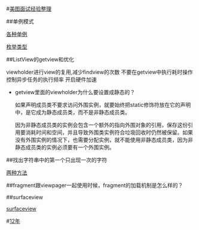 #[美图面试经验整理](http://blog.5ibc.net/p/42228.html)

##单例模式

[各种单例](https://github.com/GeniusVJR/LearningNotes/blob/master/Part1/DesignPattern/%E5%8D%95%E4%BE%8B%E6%A8%A1%E5%BC%8F.md)

[枚举类型](http://www.tuicool.com/articles/fmUZJbF)

##ListView的getview和优化

viewholder进行view的复用,减少findview的次数
不要在getview中执行耗时操作
控制异步任务的执行频率
开启硬件加速

- getview里面的viewholder为什么要设置成静态的？
  
  如果声明成员类不要求访问外围实例，就要始终把static修饰符放在它的声明中，是它成为静态成员类，而不是非静态成员类。

  因为非静态成员类的实例会包含一个额外的指向外围对象的引用，保存这份引用要消耗时间和空间，并且导致外围类实例符合垃圾回收时仍然被保留。如果没有外围实例的情况下，也需要分配实例，就不能使用非静态成员类，因为非静态成员类的实例必须要有一个外围实例。


##找出字符串中的第一个只出现一次的字符 

[两种方法](http://www.cnblogs.com/xwdreamer/archive/2012/09/26/2703739.html)

##fragment跟viewpager一起使用时候，fragment的加载机制是怎么样的？ 

##surfaceview

[surfaceview](https://github.com/GeniusVJR/LearningNotes/blob/master/Part1/Android/SurfaceView.md)

#[12年](http://blog.sina.com.cn/s/blog_9564cb6e0101el6r.html)
